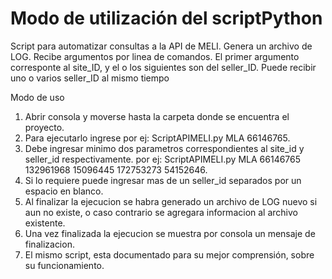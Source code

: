 # Modo de utilización del scriptPython
Script para automatizar consultas a la API de MELI.
Genera un archivo de LOG.
Recibe argumentos por linea de comandos.
El primer argumento corresponte al site_ID, y el o los siguientes son del seller_ID. 
Puede recibir uno o varios seller_ID al mismo tiempo

Modo de uso

1. Abrir consola y moverse hasta la carpeta donde se encuentra el proyecto.
2. Para ejecutarlo ingrese por ej: ScriptAPIMELI.py MLA 66146765.
3. Debe ingresar minimo dos parametros correspondientes al site_id y seller_id respectivamente.
	por ej:  ScriptAPIMELI.py  MLA  66146765 132961968 15096445 172753273 54152646.
4. Si lo requiere puede ingresar mas de un seller_id separados por un espacio en blanco.
5. Al finalizar la ejecucion se habra generado un archivo de LOG nuevo si aun no existe, o caso contrario se agregara informacion al archivo existente.
6. Una vez finalizada la ejecucion se muestra por consola un mensaje de finalizacion. 
7. El mismo script, esta documentado para su mejor comprensión, sobre su funcionamiento.